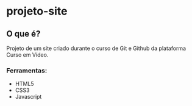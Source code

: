 # projeto-site

## O que é?

Projeto de um site criado durante o curso de Git e Github da plataforma Curso em Vídeo.

### Ferramentas:

* HTML5
* CSS3
* Javascript

